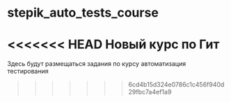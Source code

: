 # stepik_auto_tests_course
<<<<<<< HEAD
Новый курс по Гит
=======
Здесь будут размещаться задания по курсу автоматизация тестирования
>>>>>>> 6cd4b15d324e0786c1c456f940d29fbc7a4ef1a9
